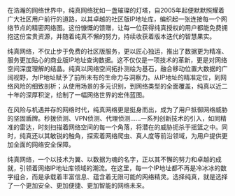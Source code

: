 在浩瀚的网络世界中，纯真网络犹如一盏璀璨的灯塔，自2005年起便默默照耀着广大社区用户前行的道路，以其卓越的社区版IP地址库，编织起一张连接每一个网络节点的精密网络图。这份慷慨的馈赠，让每一位获得纯真授权的用户都能免费拥抱这份宝贵资源，并随着纯真不懈的努力，持续收获着版本迭代的智慧果实。

纯真网络，不仅止步于免费的社区版服务，更以匠心独运，推出了数据更为精准、服务更加贴心的商业版IP地址查询数据。这不仅仅是一项技术的革新，更是对网络空间深度理解的结晶。纯真以网络空间拓扑测绘为基石，融合移动位置大数据的广阔视野，为IP地址赋予了前所未有的生命力与洞察力。从IP地址的精准定位，到网络风险的细致剖析；从使用场景的多元识别，到网络类型的全面覆盖，纯真以近二十年的深厚积淀，绘制了一幅网络世界的宏伟蓝图。

在风险与机遇并存的网络时代，纯真网络更是挺身而出，成为了用户抵御网络威胁的坚固盾牌。秒拨侦测、VPN侦测、代理侦测……一系列创新技术的引入，如同精准的雷达，时刻扫描着网络空间的每一个角落，将潜在的威胁扼杀于摇篮之中。同时，纯真还以其敏锐的触角，探索着网络爬虫、真人度等前沿领域，为用户提供更加全面的网络安全保障。

纯真网络，一个以技术为翼、以数据为魂的名字，正以其不懈的努力和卓越的成就，引领着网络IP地址库领域的潮流。在这里，每一个IP地址都不再是冷冰冰的数字组合，而是承载着丰富信息、蕴含着无限可能的网络精灵。选择纯真，就是选择了一个更加安全、更加便捷、更加智能的网络未来。
